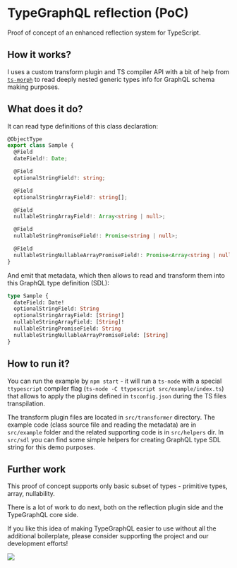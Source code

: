 # TypeGraphQL reflection (PoC)

Proof of concept of an enhanced reflection system for TypeScript.

## How it works?

I uses a custom transform plugin and TS compiler API with a bit of help from [`ts-morph`](https://github.com/dsherret/ts-morph) to read deeply nested generic types info for GraphQL schema making purposes.

## What does it do?

It can read type definitions of this class declaration:

```ts
@ObjectType
export class Sample {
  @Field
  dateField!: Date;

  @Field
  optionalStringField?: string;

  @Field
  optionalStringArrayField?: string[];

  @Field
  nullableStringArrayField!: Array<string | null>;

  @Field
  nullableStringPromiseField!: Promise<string | null>;

  @Field
  nullableStringNullableArrayPromiseField!: Promise<Array<string | null> | null>;
}
```

And emit that metadata, which then allows to read and transform them into this GraphQL type definition (SDL):

```graphql
type Sample {
  dateField: Date!
  optionalStringField: String
  optionalStringArrayField: [String!]
  nullableStringArrayField: [String]!
  nullableStringPromiseField: String
  nullableStringNullableArrayPromiseField: [String]
}
```

## How to run it?

You can run the example by `npm start` - it will run a `ts-node` with a special `ttypescript` compiler flag (`ts-node -C ttypescript src/example/index.ts`) that allows to apply the plugins defined in `tsconfig.json` during the TS files transpilation.

The transform plugin files are located in `src/transformer` directory. The example code (class source file and reading the metadata) are in `src/example` folder and the related supporting code is in `src/helpers` dir. In `src/sdl` you can find some simple helpers for creating GraphQL type SDL string for this demo purposes.

## Further work

This proof of concept supports only basic subset of types - primitive types, array, nullability.

There is a lot of work to do next, both on the reflection plugin side and the TypeGraphQL core side.

If you like this idea of making TypeGraphQL easier to use without all the additional boilerplate, please consider supporting the project and our development efforts!

[![](https://opencollective.com/typegraphql/donate/button.png?color=blue)](https://opencollective.com/typegraphql)
